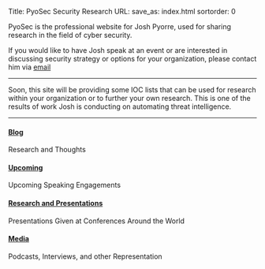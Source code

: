 Title: PyoSec Security Research
URL:
save_as: index.html
sortorder: 0


PyoSec is the professional website for Josh Pyorre, used for sharing research in the field of cyber security.

If you would like to have Josh speak at an event or are interested in discussing security strategy or options for your organization, please contact him via [email](mailto:jpyorre@pyosec.com)

---

Soon, this site will be providing some IOC lists that can be used for research within your organization or to further your own research. This is one of the results of work Josh is conducting on automating threat intelligence.

---

#### [Blog](blog_index.html)
Research and Thoughts

#### [Upcoming](/pages/upcoming.html)
Upcoming Speaking Engagements

#### [Research and Presentations ](/pages/research-and-presentations.html)
Presentations Given at Conferences Around the World

#### [Media ](/pages/media.html)
Podcasts, Interviews, and other Representation
